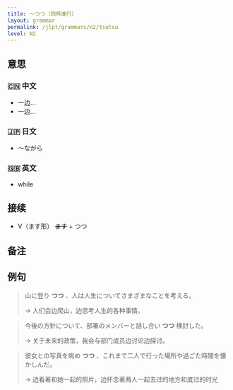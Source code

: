 ```yaml
---
title: 〜つつ（同時進行）
layout: grammar
permalink: /jlpt/grammars/n2/tsutsu
level: N2
---
```


## 意思

### 🇨🇳 中文

- 一边...
- 一边...

### 🇯🇵 日文

- 〜ながら

### 🇬🇧 英文

- while

## 接续

- V（ます形） ~~ます~~ + つつ

## 备注


## 例句

> 山に登り **つつ** 、人は人生についてさまざまなことを考える。
>
> → 人们会边爬山，边思考人生的各种事情。

> 今後の方針について、部署のメンバーと話し合い **つつ** 検討した。
>
> → 关于未来的政策，我会与部门成员边讨论边探讨。

> 彼女との写真を眺め **つつ** 、これまで二人で行った場所や過ごた時間を懐かしんだ。
>
> → 边看著和她一起的照片，边怀念著两人一起去过的地方和度过的时光

